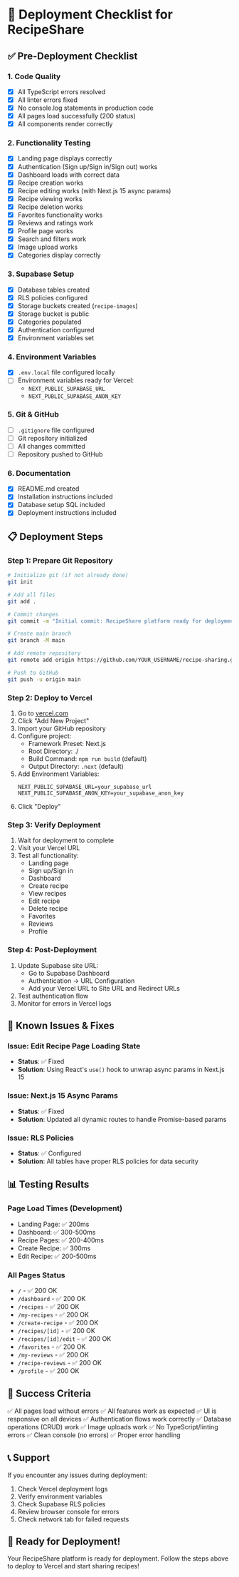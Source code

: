 # 🚀 Deployment Checklist for RecipeShare

## ✅ Pre-Deployment Checklist

### 1. Code Quality
- [x] All TypeScript errors resolved
- [x] All linter errors fixed
- [x] No console.log statements in production code
- [x] All pages load successfully (200 status)
- [x] All components render correctly

### 2. Functionality Testing
- [x] Landing page displays correctly
- [x] Authentication (Sign up/Sign in/Sign out) works
- [x] Dashboard loads with correct data
- [x] Recipe creation works
- [x] Recipe editing works (with Next.js 15 async params)
- [x] Recipe viewing works
- [x] Recipe deletion works
- [x] Favorites functionality works
- [x] Reviews and ratings work
- [x] Profile page works
- [x] Search and filters work
- [x] Image upload works
- [x] Categories display correctly

### 3. Supabase Setup
- [x] Database tables created
- [x] RLS policies configured
- [x] Storage buckets created (`recipe-images`)
- [x] Storage bucket is public
- [x] Categories populated
- [x] Authentication configured
- [x] Environment variables set

### 4. Environment Variables
- [x] `.env.local` file configured locally
- [ ] Environment variables ready for Vercel:
  - `NEXT_PUBLIC_SUPABASE_URL`
  - `NEXT_PUBLIC_SUPABASE_ANON_KEY`

### 5. Git & GitHub
- [ ] `.gitignore` file configured
- [ ] Git repository initialized
- [ ] All changes committed
- [ ] Repository pushed to GitHub

### 6. Documentation
- [x] README.md created
- [x] Installation instructions included
- [x] Database setup SQL included
- [x] Deployment instructions included

## 📋 Deployment Steps

### Step 1: Prepare Git Repository

```bash
# Initialize git (if not already done)
git init

# Add all files
git add .

# Commit changes
git commit -m "Initial commit: RecipeShare platform ready for deployment"

# Create main branch
git branch -M main

# Add remote repository
git remote add origin https://github.com/YOUR_USERNAME/recipe-sharing.git

# Push to GitHub
git push -u origin main
```

### Step 2: Deploy to Vercel

1. Go to [vercel.com](https://vercel.com)
2. Click "Add New Project"
3. Import your GitHub repository
4. Configure project:
   - Framework Preset: Next.js
   - Root Directory: ./
   - Build Command: `npm run build` (default)
   - Output Directory: `.next` (default)
5. Add Environment Variables:
   ```
   NEXT_PUBLIC_SUPABASE_URL=your_supabase_url
   NEXT_PUBLIC_SUPABASE_ANON_KEY=your_supabase_anon_key
   ```
6. Click "Deploy"

### Step 3: Verify Deployment

1. Wait for deployment to complete
2. Visit your Vercel URL
3. Test all functionality:
   - Landing page
   - Sign up/Sign in
   - Dashboard
   - Create recipe
   - View recipes
   - Edit recipe
   - Delete recipe
   - Favorites
   - Reviews
   - Profile

### Step 4: Post-Deployment

1. Update Supabase site URL:
   - Go to Supabase Dashboard
   - Authentication → URL Configuration
   - Add your Vercel URL to Site URL and Redirect URLs
2. Test authentication flow
3. Monitor for errors in Vercel logs

## 🐛 Known Issues & Fixes

### Issue: Edit Recipe Page Loading State
- **Status**: ✅ Fixed
- **Solution**: Using React's `use()` hook to unwrap async params in Next.js 15

### Issue: Next.js 15 Async Params
- **Status**: ✅ Fixed
- **Solution**: Updated all dynamic routes to handle Promise-based params

### Issue: RLS Policies
- **Status**: ✅ Configured
- **Solution**: All tables have proper RLS policies for data security

## 📊 Testing Results

### Page Load Times (Development)
- Landing Page: ✅ 200ms
- Dashboard: ✅ 300-500ms
- Recipe Pages: ✅ 200-400ms
- Create Recipe: ✅ 300ms
- Edit Recipe: ✅ 200-500ms

### All Pages Status
- `/` - ✅ 200 OK
- `/dashboard` - ✅ 200 OK
- `/recipes` - ✅ 200 OK
- `/my-recipes` - ✅ 200 OK
- `/create-recipe` - ✅ 200 OK
- `/recipes/[id]` - ✅ 200 OK
- `/recipes/[id]/edit` - ✅ 200 OK
- `/favorites` - ✅ 200 OK
- `/my-reviews` - ✅ 200 OK
- `/recipe-reviews` - ✅ 200 OK
- `/profile` - ✅ 200 OK

## 🎯 Success Criteria

✅ All pages load without errors
✅ All features work as expected
✅ UI is responsive on all devices
✅ Authentication flows work correctly
✅ Database operations (CRUD) work
✅ Image uploads work
✅ No TypeScript/linting errors
✅ Clean console (no errors)
✅ Proper error handling

## 📞 Support

If you encounter any issues during deployment:
1. Check Vercel deployment logs
2. Verify environment variables
3. Check Supabase RLS policies
4. Review browser console for errors
5. Check network tab for failed requests

## 🎉 Ready for Deployment!

Your RecipeShare platform is ready for deployment. Follow the steps above to deploy to Vercel and start sharing recipes!

